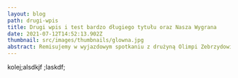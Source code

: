 ```yaml
---
layout: blog
path: drugi-wpis
title: Drugi wpis i test bardzo długiego tytułu oraz Nasza Wygrana
date: 2021-07-12T14:52:13.902Z
thumbnail: src/images/thumbnails/glowna.jpg
abstract: Remisujemy w wyjazdowym spotkaniu z drużyną Olimpi Zebrzydowice 0:0
---
```

kolej;alsdkjf ;laskdf;